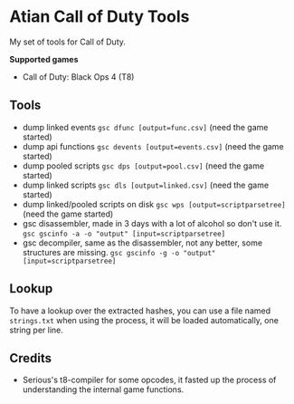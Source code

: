 # Atian Call of Duty Tools

My set of tools for Call of Duty.

**Supported games**
- Call of Duty: Black Ops 4 (T8)

## Tools

- dump linked events `gsc dfunc [output=func.csv]` (need the game started)
- dump api functions `gsc devents [output=events.csv]` (need the game started)
- dump pooled scripts `gsc dps [output=pool.csv]` (need the game started)
- dump linked scripts `gsc dls [output=linked.csv]` (need the game started)
- dump linked/pooled scripts on disk `gsc wps [output=scriptparsetree]` (need the game started)
- gsc disassembler, made in 3 days with a lot of alcohol so don't use it. `gsc gscinfo -a -o "output" [input=scriptparsetree]`
- gsc decompiler, same as the disassembler, not any better, some structures are missing. `gsc gscinfo -g -o "output" [input=scriptparsetree]`

## Lookup

To have a lookup over the extracted hashes, you can use a file named `strings.txt` when using the process, it will be loaded automatically, one string per line.

## Credits

- Serious's t8-compiler for some opcodes, it fasted up the process of understanding the internal game functions.

